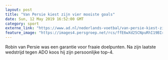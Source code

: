 ```yaml
---
layout: post
title: "Van Persie kiest zijn vier mooiste goals"
date: Sun, 12 May 2019 16:52:00 GMT
category: sport
externe_link: "https://www.ad.nl/nederlands-voetbal/van-persie-kiest-zijn-vier-mooiste-goals~af50ce85/"
feature_image: "https://images4.persgroep.net/rcs/ffE6wXd25CNpuRhI19BIroKlahU/diocontent/72134438/_fitwidth/400/?appId=21791a8992982cd8da851550a453bd7f&quality=0.7"
---
```


Robin van Persie was een garantie voor fraaie doelpunten. Na zijn laatste wedstrijd tegen ADO koos hij zijn persoonlijke top-4.
